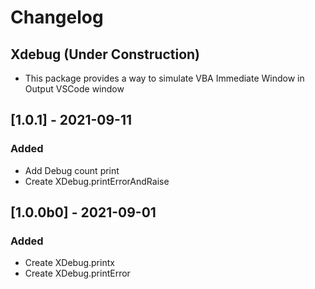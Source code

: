 # Changelog
## Xdebug (Under Construction)

- This package provides a way to simulate VBA Immediate Window in Output VSCode window
    
## [1.0.1] - 2021-09-11
### Added
 - Add Debug count print
 - Create XDebug.printErrorAndRaise 
## [1.0.0b0] - 2021-09-01
### Added
 - Create XDebug.printx 
 - Create XDebug.printError 


 
 